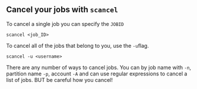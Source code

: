 ## Cancel your jobs with `scancel`

To cancel a single job you can specify the `JOBID`

```Shell
scancel <job_ID>
```

To cancel all of the jobs that belong to you, use the `-u`flag.

```Shell
scancel -u <username>
```

There are any number of ways to cancel jobs. You can by job name with `-n`, partition name `-p`, account `-A` and can use regular expressions to cancel a list of jobs. BUT be careful how you cancel!